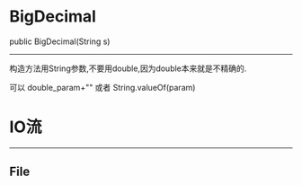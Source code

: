 # BigDecimal

public BigDecimal(String s)

---

构造方法用String参数,不要用double,因为double本来就是不精确的.

可以 double_param+"" 或者 String.valueOf(param)



# IO流

---

## File







